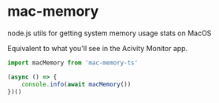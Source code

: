 # mac-memory
node.js utils for getting system memory usage stats on MacOS

Equivalent to what you'll see in the Acivity Monitor app.

```ts
import macMemory from 'mac-memory-ts'

(async () => {
    console.info(await macMemory())
})()
```
